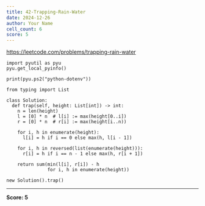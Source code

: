 ```yaml
---
title: 42-Trapping-Rain-Water
date: 2024-12-26
author: Your Name
cell_count: 6
score: 5
---
```


https://leetcode.com/problems/trapping-rain-water


```
import pyutil as pyu
pyu.get_local_pyinfo()
```


```
print(pyu.ps2("python-dotenv"))
```


```
from typing import List
```


```
class Solution:
  def trap(self, height: List[int]) -> int:
    n = len(height)
    l = [0] * n  # l[i] := max(height[0..i])
    r = [0] * n  # r[i] := max(height[i..n))

    for i, h in enumerate(height):
      l[i] = h if i == 0 else max(h, l[i - 1])

    for i, h in reversed(list(enumerate(height))):
      r[i] = h if i == n - 1 else max(h, r[i + 1])

    return sum(min(l[i], r[i]) - h
               for i, h in enumerate(height))
```


```
new Solution().trap()
```


---
**Score: 5**